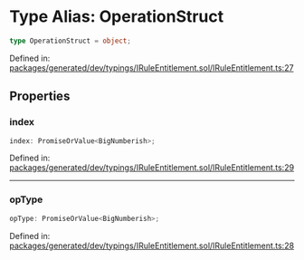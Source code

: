 # Type Alias: OperationStruct

```ts
type OperationStruct = object;
```

Defined in: [packages/generated/dev/typings/IRuleEntitlement.sol/IRuleEntitlement.ts:27](https://github.com/towns-protocol/towns/blob/0db1fd0ac7258e8db8cedfb6183e8eade8284fa1/packages/generated/dev/typings/IRuleEntitlement.sol/IRuleEntitlement.ts#L27)

## Properties

### index

```ts
index: PromiseOrValue<BigNumberish>;
```

Defined in: [packages/generated/dev/typings/IRuleEntitlement.sol/IRuleEntitlement.ts:29](https://github.com/towns-protocol/towns/blob/0db1fd0ac7258e8db8cedfb6183e8eade8284fa1/packages/generated/dev/typings/IRuleEntitlement.sol/IRuleEntitlement.ts#L29)

***

### opType

```ts
opType: PromiseOrValue<BigNumberish>;
```

Defined in: [packages/generated/dev/typings/IRuleEntitlement.sol/IRuleEntitlement.ts:28](https://github.com/towns-protocol/towns/blob/0db1fd0ac7258e8db8cedfb6183e8eade8284fa1/packages/generated/dev/typings/IRuleEntitlement.sol/IRuleEntitlement.ts#L28)

